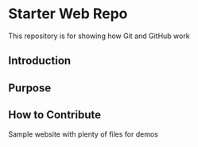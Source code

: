 # Starter Web Repo

This repository is for showing how Git and GitHub work
## Introduction
## Purpose
## How to Contribute

Sample website with plenty of files for demos